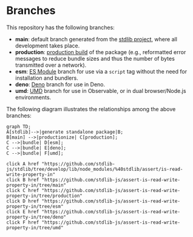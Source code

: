 <!--

@license Apache-2.0

Copyright (c) 2022 The Stdlib Authors.

Licensed under the Apache License, Version 2.0 (the "License");
you may not use this file except in compliance with the License.
You may obtain a copy of the License at

    http://www.apache.org/licenses/LICENSE-2.0

Unless required by applicable law or agreed to in writing, software
distributed under the License is distributed on an "AS IS" BASIS,
WITHOUT WARRANTIES OR CONDITIONS OF ANY KIND, either express or implied.
See the License for the specific language governing permissions and
limitations under the License.

-->

# Branches

This repository has the following branches:

-   **main**: default branch generated from the [stdlib project][stdlib-url], where all development takes place.
-   **production**: [production build][production-url] of the package (e.g., reformatted error messages to reduce bundle sizes and thus the number of bytes transmitted over a network).
-   **esm**: [ES Module][esm-url] branch for use via a `script` tag without the need for installation and bundlers.
-   **deno**: [Deno][deno-url] branch for use in Deno.
-   **umd**: [UMD][umd-url] branch for use in Observable, or in dual browser/Node.js environments.

The following diagram illustrates the relationships among the above branches:

```mermaid
graph TD;
A[stdlib]-->|generate standalone package|B;
B[main] -->|productionize| C[production];
C -->|bundle| D[esm];
C -->|bundle| E[deno];
C -->|bundle| F[umd];

click A href "https://github.com/stdlib-js/stdlib/tree/develop/lib/node_modules/%40stdlib/assert/is-read-write-property-in"
click B href "https://github.com/stdlib-js/assert-is-read-write-property-in/tree/main"
click C href "https://github.com/stdlib-js/assert-is-read-write-property-in/tree/production"
click D href "https://github.com/stdlib-js/assert-is-read-write-property-in/tree/esm"
click E href "https://github.com/stdlib-js/assert-is-read-write-property-in/tree/deno"
click F href "https://github.com/stdlib-js/assert-is-read-write-property-in/tree/umd"
```

[stdlib-url]: https://github.com/stdlib-js/stdlib/tree/develop/lib/node_modules/%40stdlib/assert/is-read-write-property-in
[production-url]: https://github.com/stdlib-js/assert-is-read-write-property-in/tree/production
[deno-url]: https://github.com/stdlib-js/assert-is-read-write-property-in/tree/deno
[umd-url]: https://github.com/stdlib-js/assert-is-read-write-property-in/tree/umd
[esm-url]: https://github.com/stdlib-js/assert-is-read-write-property-in/tree/esm
